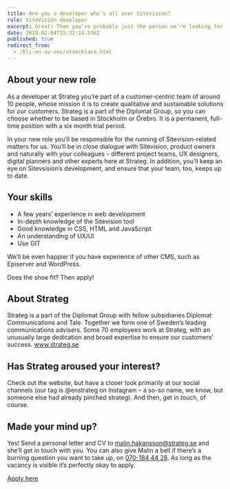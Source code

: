```yaml
---
title: Are you a developer who’s all over Sitevision?
role: SiteVision developer
excerpt: Great! Then you’re probably just the person we’re looking for.
date: 2019-02-04T15:32:14.536Z
published: true
redirect_from:
  - /bli-en-av-oss/utvecklare.html
---
```


## About your new role

As a developer at Strateg you’re part of a customer-centric team of around 10 people, whose mission it is to create qualitative and sustainable solutions for our customers. Strateg is a part of the Diplomat Group, so you can choose whether to be based in Stockholm or Örebro. It is a permanent, full-time position with a six month trial period.

In your new role you’ll be responsible for the running of Sitevision-related matters for us. You’ll be in close dialogue with Sitevision, product owners and naturally with your colleagues – different project teams, UX designers, digital planners and other experts here at Strateg. In addition, you’ll keep an eye on Sitevsision’s development, and ensure that your team, too, keeps up to date.

## Your skills

- A few years’ experience in web development
- In-depth knowledge of the Sitevision tool
- Good knowledge in CSS, HTML and JavaScript
- An understanding of UX/UI
- Use GIT

We’ll be even happier if you have experience of other CMS, such as Episerver and WordPress.

Does the shoe fit? Then apply!

## About Strateg

Strateg is a part of the Diplomat Group with fellow subsidiaries Diplomat Communications and Tale. Together we form one of Sweden’s leading communications advisers. Some 70 employees work at Strateg, with an unusually large dedication and broad expertise to ensure our customers’ success. www.strateg.se

## Has Strateg aroused your interest?

Check out the website, but have a closer look primarily at our social channels (our tag is @enstrateg on Instagram – a so-so name, we know, but someone else had already pinched strateg). And then, get in touch, of course.

## Made your mind up?

Yes! Send a personal letter and CV to <malin.hakansson@strateg.se> and she’ll get in touch with you. You can also give Malin a bell if there’s a burning question you want to take up, on [070-184 44 28](tel:+4670-1844428). As long as the vacancy is visible it’s perfectly okay to apply.

[Apply here](mailto:malin.hakansson@strateg.se)
